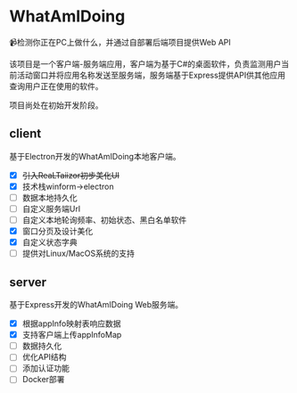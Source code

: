 # WhatAmIDoing

📹检测你正在PC上做什么，并通过自部署后端项目提供Web API

该项目是一个客户端-服务端应用，客户端为基于C#的桌面软件，负责监测用户当前活动窗口并将应用名称发送至服务端，服务端基于Express提供API供其他应用查询用户正在使用的软件。

项目尚处在初始开发阶段。

## client

基于Electron开发的WhatAmIDoing本地客户端。

- [x] ~~引入ReaLTaiizor初步美化UI~~
- [x] 技术栈winform->electron 
- [ ] 数据本地持久化
- [ ] 自定义服务端Url
- [ ] 自定义本地轮询频率、初始状态、黑白名单软件
- [x] 窗口分页及设计美化
- [x] 自定义状态字典
- [ ] 提供对Linux/MacOS系统的支持

## server

基于Express开发的WhatAmIDoing Web服务端。

- [x] 根据appInfo映射表响应数据
- [x] 支持客户端上传appInfoMap
- [ ] 数据持久化
- [ ] 优化API结构
- [ ] 添加认证功能
- [ ] Docker部署